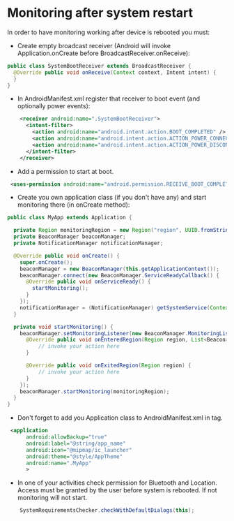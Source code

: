 # Monitoring after system restart #

In order to have monitoring working after device is rebooted you must:
* Create empty broadcast receiver (Android will invoke Application.onCreate before BroadcastReceiver.onReceive):
```java
public class SystemBootReceiver extends BroadcastReceiver {
  @Override public void onReceive(Context context, Intent intent) {
  }
}
```
* In AndroidManifest.xml register that receiver to boot event (and optionally power events):
```xml
    <receiver android:name=".SystemBootReceiver">
      <intent-filter>
        <action android:name="android.intent.action.BOOT_COMPLETED" />
        <action android:name="android.intent.action.ACTION_POWER_CONNECTED" />
        <action android:name="android.intent.action.ACTION_POWER_DISCONNECTED" />
      </intent-filter>
    </receiver>
```
* Add a permission to start at boot.
```xml
 <uses-permission android:name="android.permission.RECEIVE_BOOT_COMPLETED" />
```
* Create you own application class (if you don't have any) and start monitoring there (in onCreate method):
```java
public class MyApp extends Application {

  private Region monitoringRegion = new Region("region", UUID.fromString("my-UUID"), 1, 1);
  private BeaconManager beaconManager;
  private NotificationManager notificationManager;

  @Override public void onCreate() {
    super.onCreate();
    beaconManager = new BeaconManager(this.getApplicationContext());
    beaconManager.connect(new BeaconManager.ServiceReadyCallback() {
      @Override public void onServiceReady() {
        startMonitoring();
      }
    });
    notificationManager = (NotificationManager) getSystemService(Context.NOTIFICATION_SERVICE);
  }

  private void startMonitoring() {
    beaconManager.setMonitoringListener(new BeaconManager.MonitoringListener() {
      @Override public void onEnteredRegion(Region region, List<Beacon> list) {
          // invoke your action here
      }

      @Override public void onExitedRegion(Region region) {
          // invoke your action here
      }
    });
    beaconManager.startMonitoring(monitoringRegion);
  }
}
```
* Don't forget to add you Application class to AndroidManifest.xml in <application> tag.
```xml
 <application
      android:allowBackup="true"
      android:label="@string/app_name"
      android:icon="@mipmap/ic_launcher"
      android:theme="@style/AppTheme"
      android:name=".MyApp"
      >
```
* In one of your activities check permission for Bluetooth and Location. Access must be granted by the user before system is rebooted. If not monitoring will not start.
```java
    SystemRequirementsChecker.checkWithDefaultDialogs(this);
```
